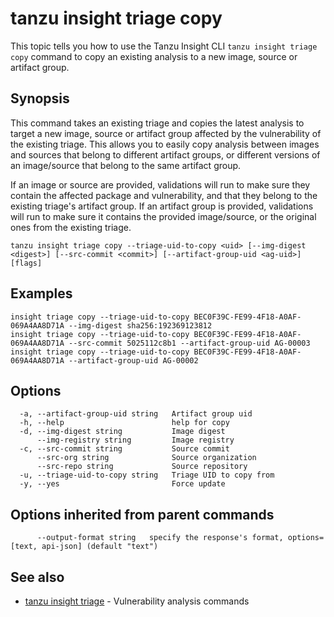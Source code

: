 # tanzu insight triage copy

This topic tells you how to use the Tanzu Insight CLI
`tanzu insight triage copy` command to copy an existing analysis to a new image, source
or artifact group.

## <a id='synopsis'></a>Synopsis

This command takes an existing triage and copies the latest analysis to target a
new image, source or artifact group affected by the vulnerability of the
existing triage. This allows you to easily copy analysis between images and
sources that belong to different artifact groups, or different versions of an
image/source that belong to the same artifact group. 

If an image or source are provided, validations will run to make sure they
contain the affected package and vulnerability, and that they belong to the
existing triage's artifact group. If an artifact group is provided, validations
will run to make sure it contains the provided image/source, or the original
ones from the existing triage.

```console
tanzu insight triage copy --triage-uid-to-copy <uid> [--img-digest <digest>] [--src-commit <commit>] [--artifact-group-uid <ag-uid>] [flags]
```

## <a id='examples'></a>Examples

```console
insight triage copy --triage-uid-to-copy BEC0F39C-FE99-4F18-A0AF-069A4AA8D71A --img-digest sha256:192369123812
insight triage copy --triage-uid-to-copy BEC0F39C-FE99-4F18-A0AF-069A4AA8D71A --src-commit 5025112c8b1 --artifact-group-uid AG-00003
insight triage copy --triage-uid-to-copy BEC0F39C-FE99-4F18-A0AF-069A4AA8D71A --artifact-group-uid AG-00002
```

## <a id='options'></a>Options

```console
  -a, --artifact-group-uid string   Artifact group uid
  -h, --help                        help for copy
  -d, --img-digest string           Image digest
      --img-registry string         Image registry
  -c, --src-commit string           Source commit
      --src-org string              Source organization
      --src-repo string             Source repository
  -u, --triage-uid-to-copy string   Triage UID to copy from
  -y, --yes                         Force update
```

## <a id='options'></a>Options inherited from parent commands

```console
      --output-format string   specify the response's format, options=[text, api-json] (default "text")
```

## <a id='see-also'></a>See also

* [tanzu insight triage](tanzu_insight_triage.hbs.md)	 - Vulnerability analysis commands
